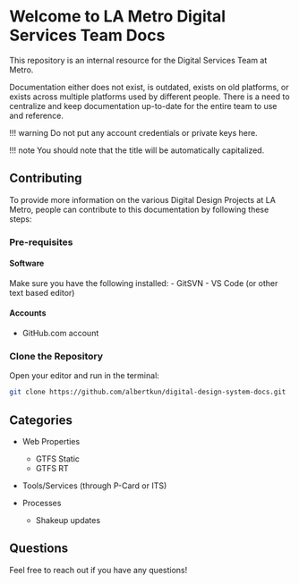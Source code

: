 # Welcome to LA Metro Digital Services Team Docs

This repository is an internal resource for the Digital Services Team at Metro.

Documentation either does not exist, is outdated, exists on old platforms, or exists across multiple platforms used by different people.  There is a need to centralize and keep documentation up-to-date for the entire team to use and reference.

!!! warning
	Do not put any account credentials or private keys here.

!!! note
	You should note that the title will be automatically capitalized.

## Contributing
To provide more information on the various Digital Design Projects at LA Metro, people can contribute to this documentation by following these steps:  
### Pre-requisites
#### Software
Make sure you have the following installed:
	- GitSVN
	- VS Code (or other text based editor)

#### Accounts
  - GitHub.com account

### Clone the Repository
Open your editor and run in the terminal:
```bash
git clone https://github.com/albertkun/digital-design-system-docs.git
```



## Categories

* Web Properties
  - GTFS Static
  - GTFS RT

* Tools/Services  (through P-Card or ITS)
* Processes
  * Shakeup updates



## Questions
Feel free to reach out if you have any questions!